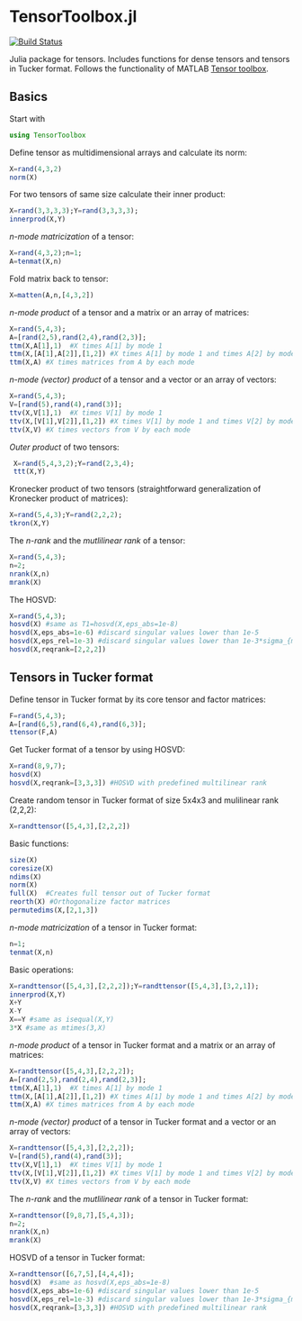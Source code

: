 # TensorToolbox.jl

[![Build Status](https://travis-ci.org/lanaperisa/Tensors.jl.svg?branch=master)](https://travis-ci.org/lanaperisa/Tensors.jl)

Julia package for tensors. Includes functions for dense tensors and tensors in Tucker format. Follows the functionality of MATLAB [Tensor toolbox](http://www.sandia.gov/~tgkolda/TensorToolbox/index-2.6.html). 

## Basics

Start with
```julia
using TensorToolbox
```

Define tensor as multidimensional arrays and calculate its norm:
```julia
X=rand(4,3,2)
norm(X)
```
For two tensors of same size calculate their inner product:
```julia
X=rand(3,3,3,3);Y=rand(3,3,3,3);
innerprod(X,Y)
```
*n-mode matricization* of a tensor:
```julia
X=rand(4,3,2);n=1;
A=tenmat(X,n)
```
Fold matrix back to tensor:
```julia
X=matten(A,n,[4,3,2])
```
*n-mode product* of a tensor and a matrix or an array of matrices:
```julia
X=rand(5,4,3);
A=[rand(2,5),rand(2,4),rand(2,3)];
ttm(X,A[1],1)  #X times A[1] by mode 1
ttm(X,[A[1],A[2]],[1,2]) #X times A[1] by mode 1 and times A[2] by mode 2; same as ttm(X,A,-3)
ttm(X,A) #X times matrices from A by each mode
```
*n-mode (vector) product* of a tensor and a vector or an array of vectors:
```julia
X=rand(5,4,3);
V=[rand(5),rand(4),rand(3)];
ttv(X,V[1],1)  #X times V[1] by mode 1
ttv(X,[V[1],V[2]],[1,2]) #X times V[1] by mode 1 and times V[2] by mode 2; same as ttm(X,V,-3)
ttv(X,V) #X times vectors from V by each mode
```
*Outer product* of two tensors:
```julia
 X=rand(5,4,3,2);Y=rand(2,3,4);
 ttt(X,Y)
```
Kronecker product of two tensors (straightforward generalization of Kronecker product of matrices):
```julia
X=rand(5,4,3);Y=rand(2,2,2);
tkron(X,Y)
```
The *n-rank* and the *mutlilinear rank* of a tensor:
```julia
X=rand(5,4,3);
n=2;
nrank(X,n)
mrank(X)
```
The HOSVD:
```julia
X=rand(5,4,3);
hosvd(X) #same as T1=hosvd(X,eps_abs=1e-8)
hosvd(X,eps_abs=1e-6) #discard singular values lower than 1e-5
hosvd(X,eps_rel=1e-3) #discard singular values lower than 1e-3*sigma_{max}
hosvd(X,reqrank=[2,2,2])
```

## Tensors in Tucker format

Define tensor in Tucker format by its core tensor and factor matrices:
```julia
F=rand(5,4,3);
A=[rand(6,5),rand(6,4),rand(6,3)];
ttensor(F,A)
```
Get Tucker format of a tensor by using HOSVD:
```julia
X=rand(8,9,7);
hosvd(X) 
hosvd(X,reqrank=[3,3,3]) #HOSVD with predefined multilinear rank
```
Create random tensor in Tucker format of size 5x4x3 and mulilinear rank (2,2,2): 
```julia
X=randttensor([5,4,3],[2,2,2])
```
Basic functions:
```julia
size(X) 
coresize(X)
ndims(X)
norm(X)
full(X)  #Creates full tensor out of Tucker format
reorth(X) #Orthogonalize factor matrices
permutedims(X,[2,1,3]) 
```
*n-mode matricization* of a tensor in Tucker format:
```julia
n=1;
tenmat(X,n)
```
Basic operations:
```julia
X=randttensor([5,4,3],[2,2,2]);Y=randttensor([5,4,3],[3,2,1]);
innerprod(X,Y)
X+Y
X-Y
X==Y #same as isequal(X,Y)
3*X #same as mtimes(3,X)
```
*n-mode product* of a tensor in Tucker format and a matrix or an array of matrices:
```julia
X=randttensor([5,4,3],[2,2,2]);
A=[rand(2,5),rand(2,4),rand(2,3)];
ttm(X,A[1],1)  #X times A[1] by mode 1
ttm(X,[A[1],A[2]],[1,2]) #X times A[1] by mode 1 and times A[2] by mode 2; same as ttm(X,A,-3)
ttm(X,A) #X times matrices from A by each mode
```
*n-mode (vector) product* of a tensor in Tucker format and a vector or an array of vectors:
```julia
X=randttensor([5,4,3],[2,2,2]);
V=[rand(5),rand(4),rand(3)];
ttv(X,V[1],1)  #X times V[1] by mode 1
ttv(X,[V[1],V[2]],[1,2]) #X times V[1] by mode 1 and times V[2] by mode 2; same as ttm(X,V,-3)
ttv(X,V) #X times vectors from V by each mode
```
The *n-rank* and the *mutlilinear rank* of a tensor in Tucker format:
```julia
X=randttensor([9,8,7],[5,4,3]);
n=2;
nrank(X,n)
mrank(X)
```
HOSVD of a tensor in Tucker format:
```julia
X=randttensor([6,7,5],[4,4,4]);
hosvd(X)  #same as hosvd(X,eps_abs=1e-8)
hosvd(X,eps_abs=1e-6) #discard singular values lower than 1e-5
hosvd(X,eps_rel=1e-3) #discard singular values lower than 1e-3*sigma_{max}
hosvd(X,reqrank=[3,3,3]) #HOSVD with predefined multilinear rank
```
